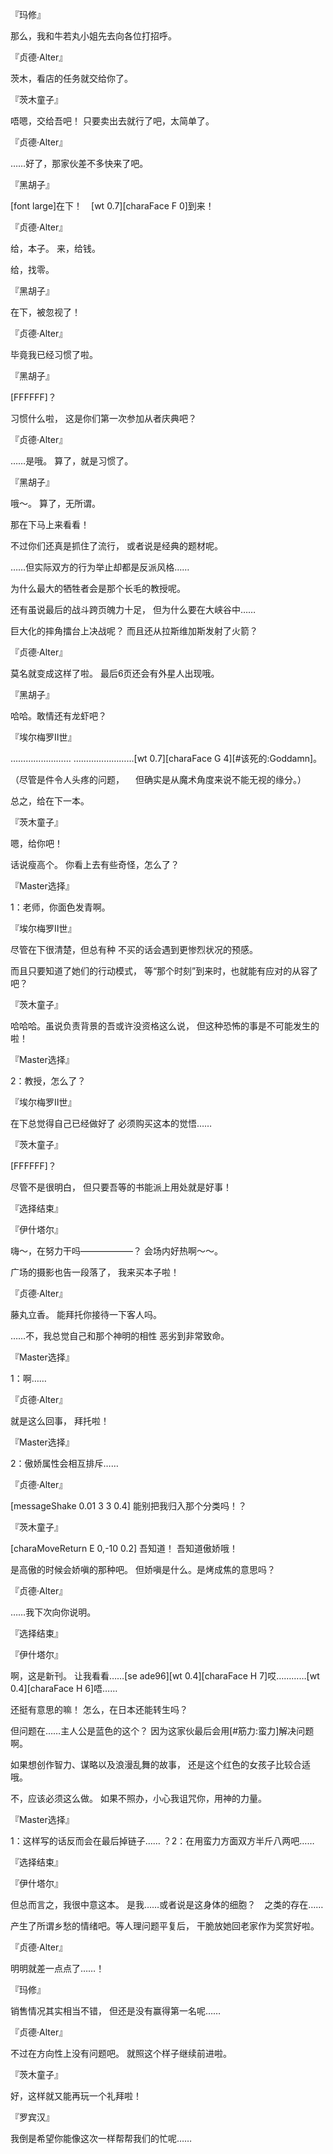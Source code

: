 『玛修』

那么，我和牛若丸小姐先去向各位打招呼。

『贞德·Alter』

茨木，看店的任务就交给你了。

『茨木童子』

唔嗯，交给吾吧！
只要卖出去就行了吧，太简单了。

『贞德·Alter』

……好了，那家伙差不多快来了吧。

『黑胡子』

[font large]在下！　[wt 0.7][charaFace F 0]到来！

『贞德·Alter』

给，本子。
来，给钱。

给，找零。

『黑胡子』

在下，被忽视了！

『贞德·Alter』

毕竟我已经习惯了啦。

『黑胡子』

[FFFFFF]？

习惯什么啦，
这是你们第一次参加从者庆典吧？

『贞德·Alter』

……是哦。
算了，就是习惯了。

『黑胡子』

哦～。
算了，无所谓。

那在下马上来看看！

不过你们还真是抓住了流行，
或者说是经典的题材呢。

……但实际双方的行为举止却都是反派风格……

为什么最大的牺牲者会是那个长毛的教授呢。

还有虽说最后的战斗跨页魄力十足，
但为什么要在大峡谷中……

巨大化的摔角擂台上决战呢？
而且还从拉斯维加斯发射了火箭？

『贞德·Alter』

莫名就变成这样了啦。
最后6页还会有外星人出现哦。

『黑胡子』

哈哈。敢情还有龙虾吧？

『埃尔梅罗Ⅱ世』

……………………
……………………[wt 0.7][charaFace G 4][#该死的:Goddamn]。

（尽管是件令人头疼的问题，
　但确实是从魔术角度来说不能无视的缘分。）

总之，给在下一本。

『茨木童子』

嗯，给你吧！

话说瘦高个。
你看上去有些奇怪，怎么了？

『Master选择』

1：老师，你面色发青啊。

『埃尔梅罗Ⅱ世』

尽管在下很清楚，但总有种
不买的话会遇到更惨烈状况的预感。

而且只要知道了她们的行动模式，
等“那个时刻”到来时，也就能有应对的从容了吧？

『茨木童子』

哈哈哈。虽说负责背景的吾或许没资格这么说，
但这种恐怖的事是不可能发生的啦！

『Master选择』

2：教授，怎么了？

『埃尔梅罗Ⅱ世』

在下总觉得自己已经做好了
必须购买这本的觉悟……

『茨木童子』

[FFFFFF]？

尽管不是很明白，
但只要吾等的书能派上用处就是好事！

『选择结束』

『伊什塔尔』

嗨～，在努力干吗——————？
会场内好热啊～～。

广场的摄影也告一段落了，
我来买本子啦！

『贞德·Alter』

藤丸立香。
能拜托你接待一下客人吗。

……不，我总觉自己和那个神明的相性
恶劣到非常致命。

『Master选择』

1：啊……

『贞德·Alter』

就是这么回事，
拜托啦！

『Master选择』

2：傲娇属性会相互排斥……

『贞德·Alter』

[messageShake 0.01 3 3 0.4]
能别把我归入那个分类吗！？

『茨木童子』

[charaMoveReturn E 0,-10 0.2]
吾知道！
吾知道傲娇哦！

是高傲的时候会娇嗔的那种吧。
但娇嗔是什么。是烤成焦的意思吗？

『贞德·Alter』

……我下次向你说明。

『选择结束』

『伊什塔尔』

啊，这是新刊。
让我看看……[se ade96][wt 0.4][charaFace H 7]哎…………[wt 0.4][charaFace H 6]唔……

还挺有意思的嘛！
怎么，在日本还能转生吗？

但问题在……主人公是蓝色的这个？
因为这家伙最后会用[#筋力:蛮力]解决问题啊。

如果想创作智力、谋略以及浪漫乱舞的故事，
还是这个红色的女孩子比较合适哦。

不，应该必须这么做。
如果不照办，小心我诅咒你，用神的力量。

『Master选择』

1：这样写的话反而会在最后掉链子……
？2：在用蛮力方面双方半斤八两吧……

『选择结束』

『伊什塔尔』

但总而言之，我很中意这本。
是我……或者说是这身体的细胞？　之类的存在……

产生了所谓乡愁的情绪吧。等人理问题平复后，
干脆放她回老家作为奖赏好啦。

『贞德·Alter』

明明就差一点点了……！

『玛修』

销售情况其实相当不错，
但还是没有赢得第一名呢……

『贞德·Alter』

不过在方向性上没有问题吧。
就照这个样子继续前进啦。

『茨木童子』

好，这样就又能再玩一个礼拜啦！

『罗宾汉』

我倒是希望你能像这次一样帮帮我们的忙呢……

